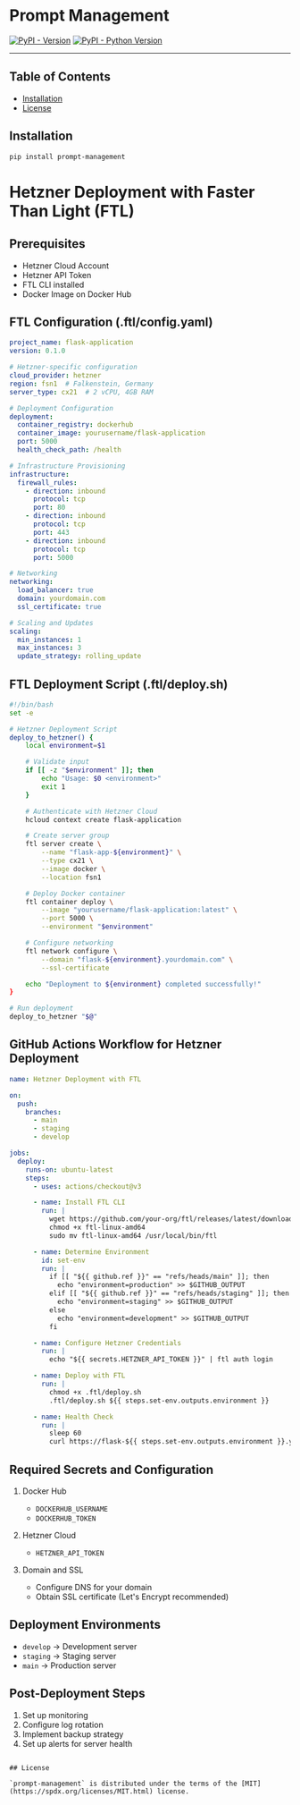 # Prompt Management

[![PyPI - Version](https://img.shields.io/pypi/v/prompt-management.svg)](https://pypi.org/project/prompt-management)
[![PyPI - Python Version](https://img.shields.io/pypi/pyversions/prompt-management.svg)](https://pypi.org/project/prompt-management)

-----

## Table of Contents

- [Installation](#installation)
- [License](#license)

## Installation

```console
pip install prompt-management
```

# Hetzner Deployment with Faster Than Light (FTL)

## Prerequisites
- Hetzner Cloud Account
- Hetzner API Token
- FTL CLI installed
- Docker Image on Docker Hub

## FTL Configuration (.ftl/config.yaml)
```yaml
project_name: flask-application
version: 0.1.0

# Hetzner-specific configuration
cloud_provider: hetzner
region: fsn1  # Falkenstein, Germany
server_type: cx21  # 2 vCPU, 4GB RAM

# Deployment Configuration
deployment:
  container_registry: dockerhub
  container_image: yourusername/flask-application
  port: 5000
  health_check_path: /health

# Infrastructure Provisioning
infrastructure:
  firewall_rules:
    - direction: inbound
      protocol: tcp
      port: 80
    - direction: inbound
      protocol: tcp
      port: 443
    - direction: inbound
      protocol: tcp
      port: 5000

# Networking
networking:
  load_balancer: true
  domain: yourdomain.com
  ssl_certificate: true

# Scaling and Updates
scaling:
  min_instances: 1
  max_instances: 3
  update_strategy: rolling_update
```

## FTL Deployment Script (.ftl/deploy.sh)
```bash
#!/bin/bash
set -e

# Hetzner Deployment Script
deploy_to_hetzner() {
    local environment=$1

    # Validate input
    if [[ -z "$environment" ]]; then
        echo "Usage: $0 <environment>"
        exit 1
    }

    # Authenticate with Hetzner Cloud
    hcloud context create flask-application

    # Create server group
    ftl server create \
        --name "flask-app-${environment}" \
        --type cx21 \
        --image docker \
        --location fsn1

    # Deploy Docker container
    ftl container deploy \
        --image "yourusername/flask-application:latest" \
        --port 5000 \
        --environment "$environment"

    # Configure networking
    ftl network configure \
        --domain "flask-${environment}.yourdomain.com" \
        --ssl-certificate

    echo "Deployment to ${environment} completed successfully!"
}

# Run deployment
deploy_to_hetzner "$@"
```

## GitHub Actions Workflow for Hetzner Deployment
```yaml
name: Hetzner Deployment with FTL

on:
  push:
    branches:
      - main
      - staging
      - develop

jobs:
  deploy:
    runs-on: ubuntu-latest
    steps:
      - uses: actions/checkout@v3

      - name: Install FTL CLI
        run: |
          wget https://github.com/your-org/ftl/releases/latest/download/ftl-linux-amd64
          chmod +x ftl-linux-amd64
          sudo mv ftl-linux-amd64 /usr/local/bin/ftl

      - name: Determine Environment
        id: set-env
        run: |
          if [[ "${{ github.ref }}" == "refs/heads/main" ]]; then
            echo "environment=production" >> $GITHUB_OUTPUT
          elif [[ "${{ github.ref }}" == "refs/heads/staging" ]]; then
            echo "environment=staging" >> $GITHUB_OUTPUT
          else
            echo "environment=development" >> $GITHUB_OUTPUT
          fi

      - name: Configure Hetzner Credentials
        run: |
          echo "${{ secrets.HETZNER_API_TOKEN }}" | ftl auth login

      - name: Deploy with FTL
        run: |
          chmod +x .ftl/deploy.sh
          .ftl/deploy.sh ${{ steps.set-env.outputs.environment }}

      - name: Health Check
        run: |
          sleep 60
          curl https://flask-${{ steps.set-env.outputs.environment }}.yourdomain.com/health
```

## Required Secrets and Configuration
1. Docker Hub
   - `DOCKERHUB_USERNAME`
   - `DOCKERHUB_TOKEN`

2. Hetzner Cloud
   - `HETZNER_API_TOKEN`

3. Domain and SSL
   - Configure DNS for your domain
   - Obtain SSL certificate (Let's Encrypt recommended)

## Deployment Environments
- `develop` → Development server
- `staging` → Staging server
- `main` → Production server

## Post-Deployment Steps
1. Set up monitoring
2. Configure log rotation
3. Implement backup strategy
4. Set up alerts for server health
```

## License

`prompt-management` is distributed under the terms of the [MIT](https://spdx.org/licenses/MIT.html) license.
